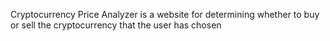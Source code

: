 Cryptocurrency Price Analyzer is a website for determining whether to buy or sell the cryptocurrency that the user has chosen
